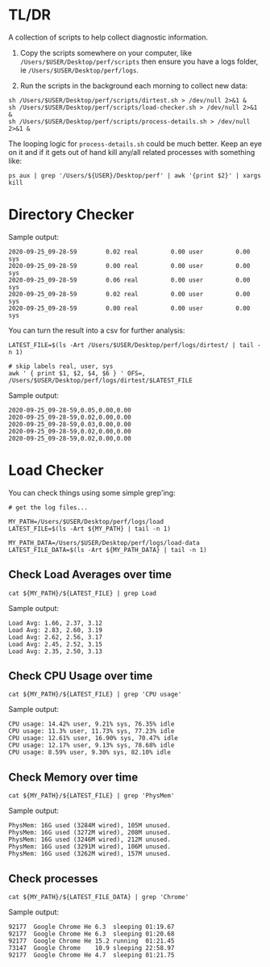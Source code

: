 # TL/DR

A collection of scripts to help collect diagnostic information.

1. Copy the scripts somewhere on your computer, like `/Users/$USER/Desktop/perf/scripts` then ensure you have a logs folder, ie `/Users/$USER/Desktop/perf/logs`.

2. Run the scripts in the background each morning to collect new data:

```
sh /Users/$USER/Desktop/perf/scripts/dirtest.sh > /dev/null 2>&1 &
sh /Users/$USER/Desktop/perf/scripts/load-checker.sh > /dev/null 2>&1 &
sh /Users/$USER/Desktop/perf/scripts/process-details.sh > /dev/null 2>&1 &
```

The looping logic for `process-details.sh` could be much better. Keep an eye on it and if it gets out of hand kill any/all related processes with something like:

```
ps aux | grep '/Users/${USER}/Desktop/perf' | awk '{print $2}' | xargs kill
```

# Directory Checker

Sample output:

```
2020-09-25_09-28-59        0.02 real         0.00 user         0.00 sys
2020-09-25_09-28-59        0.00 real         0.00 user         0.00 sys
2020-09-25_09-28-59        0.06 real         0.00 user         0.00 sys
2020-09-25_09-28-59        0.02 real         0.00 user         0.00 sys
2020-09-25_09-28-59        0.00 real         0.00 user         0.00 sys
```

You can turn the result into a csv for further analysis:

```
LATEST_FILE=$(ls -Art /Users/$USER/Desktop/perf/logs/dirtest/ | tail -n 1)

# skip labels real, user, sys
awk ' { print $1, $2, $4, $6 } ' OFS=, /Users/$USER/Desktop/perf/logs/dirtest/$LATEST_FILE
```

Sample output:

```
2020-09-25_09-28-59,0.05,0.00,0.00
2020-09-25_09-28-59,0.02,0.00,0.00
2020-09-25_09-28-59,0.03,0.00,0.00
2020-09-25_09-28-59,0.02,0.00,0.00
2020-09-25_09-28-59,0.02,0.00,0.00
```

# Load Checker

You can check things using some simple grep'ing:

```
# get the log files...

MY_PATH=/Users/$USER/Desktop/perf/logs/load
LATEST_FILE=$(ls -Art ${MY_PATH} | tail -n 1)

MY_PATH_DATA=/Users/$USER/Desktop/perf/logs/load-data
LATEST_FILE_DATA=$(ls -Art ${MY_PATH_DATA} | tail -n 1)
```

## Check Load Averages over time

`cat ${MY_PATH}/${LATEST_FILE} | grep Load`

Sample output:

```
Load Avg: 1.66, 2.37, 3.12
Load Avg: 2.83, 2.60, 3.19
Load Avg: 2.62, 2.56, 3.17
Load Avg: 2.45, 2.52, 3.15
Load Avg: 2.35, 2.50, 3.13
```

## Check CPU Usage over time

`cat ${MY_PATH}/${LATEST_FILE} | grep 'CPU usage'`

Sample output:

```
CPU usage: 14.42% user, 9.21% sys, 76.35% idle
CPU usage: 11.3% user, 11.73% sys, 77.23% idle
CPU usage: 12.61% user, 16.90% sys, 70.47% idle
CPU usage: 12.17% user, 9.13% sys, 78.68% idle
CPU usage: 8.59% user, 9.30% sys, 82.10% idle
```


## Check Memory over time

`cat ${MY_PATH}/${LATEST_FILE} | grep 'PhysMem'`

Sample output:

```
PhysMem: 16G used (3284M wired), 105M unused.
PhysMem: 16G used (3272M wired), 208M unused.
PhysMem: 16G used (3246M wired), 212M unused.
PhysMem: 16G used (3291M wired), 106M unused.
PhysMem: 16G used (3262M wired), 157M unused.
```

## Check processes

`cat ${MY_PATH}/${LATEST_FILE_DATA} | grep 'Chrome'`

Sample output:
 
```
92177  Google Chrome He 6.3  sleeping 01:19.67
92177  Google Chrome He 6.3  sleeping 01:20.68
92177  Google Chrome He 15.2 running  01:21.45
73147  Google Chrome    10.9 sleeping 22:58.97
92177  Google Chrome He 4.7  sleeping 01:21.75
```


